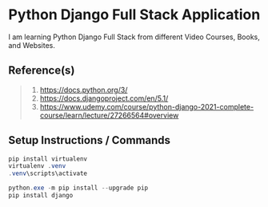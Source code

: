 # Python Django Full Stack Application

I am learning Python Django Full Stack from different Video Courses, Books, and Websites.

## Reference(s)

> 1. <https://docs.python.org/3/>
> 1. <https://docs.djangoproject.com/en/5.1/>
> 1. <https://www.udemy.com/course/python-django-2021-complete-course/learn/lecture/27266564#overview>

## Setup Instructions / Commands

```powershell
pip install virtualenv
virtualenv .venv
.venv\scripts\activate

python.exe -m pip install --upgrade pip
pip install django
```
